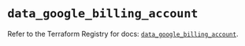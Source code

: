 # `data_google_billing_account`

Refer to the Terraform Registry for docs: [`data_google_billing_account`](https://registry.terraform.io/providers/hashicorp/google/6.23.0/docs/data-sources/billing_account).
